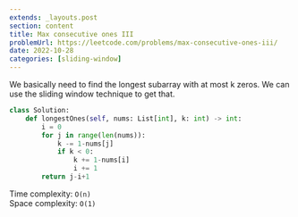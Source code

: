 ```yaml
---
extends: _layouts.post
section: content
title: Max consecutive ones III
problemUrl: https://leetcode.com/problems/max-consecutive-ones-iii/
date: 2022-10-28
categories: [sliding-window]
---
```


We basically need to find the longest subarray with at most k zeros. We can use the sliding window technique to get that.

```python
class Solution:
    def longestOnes(self, nums: List[int], k: int) -> int:
        i = 0
        for j in range(len(nums)):
            k -= 1-nums[j]
            if k < 0:
                k += 1-nums[i]
                i += 1
        return j-i+1
```

Time complexity: `O(n)` <br/>
Space complexity: `O(1)`